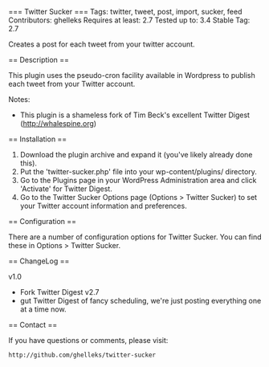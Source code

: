 === Twitter Sucker ===
Tags: twitter, tweet, post, import, sucker, feed
Contributors: ghelleks
Requires at least: 2.7
Tested up to: 3.4
Stable Tag: 2.7

Creates a post for each tweet from your twitter account. 

== Description ==

This plugin uses the pseudo-cron facility available in Wordpress to publish
each tweet from your Twitter account.

Notes:

- This plugin is a shameless fork of Tim Beck's excellent Twitter Digest
  (http://whalespine.org)

== Installation ==

1. Download the plugin archive and expand it (you've likely already done this).
2. Put the 'twitter-sucker.php' file into your wp-content/plugins/ directory.
3. Go to the Plugins page in your WordPress Administration area and click 'Activate' for Twitter Digest.
4. Go to the Twitter Sucker Options page (Options > Twitter Sucker) to set your Twitter account information and preferences.


== Configuration ==

There are a number of configuration options for Twitter Sucker. You can find these in Options > Twitter Sucker.

== ChangeLog ==

v1.0

- Fork Twitter Digest v2.7
- gut Twitter Digest of fancy scheduling, we're just posting everything one at
  a time now.

== Contact ==

If you have questions or comments, please visit:

    http://github.com/ghelleks/twitter-sucker

